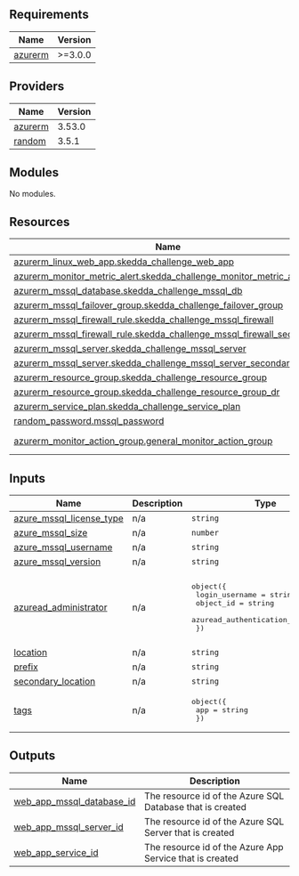 <!-- BEGIN_TF_DOCS -->
## Requirements

| Name | Version |
|------|---------|
| <a name="requirement_azurerm"></a> [azurerm](#requirement\_azurerm) | >=3.0.0 |

## Providers

| Name | Version |
|------|---------|
| <a name="provider_azurerm"></a> [azurerm](#provider\_azurerm) | 3.53.0 |
| <a name="provider_random"></a> [random](#provider\_random) | 3.5.1 |

## Modules

No modules.

## Resources

| Name | Type |
|------|------|
| [azurerm_linux_web_app.skedda_challenge_web_app](https://registry.terraform.io/providers/hashicorp/azurerm/latest/docs/resources/linux_web_app) | resource |
| [azurerm_monitor_metric_alert.skedda_challenge_monitor_metric_alert](https://registry.terraform.io/providers/hashicorp/azurerm/latest/docs/resources/monitor_metric_alert) | resource |
| [azurerm_mssql_database.skedda_challenge_mssql_db](https://registry.terraform.io/providers/hashicorp/azurerm/latest/docs/resources/mssql_database) | resource |
| [azurerm_mssql_failover_group.skedda_challenge_failover_group](https://registry.terraform.io/providers/hashicorp/azurerm/latest/docs/resources/mssql_failover_group) | resource |
| [azurerm_mssql_firewall_rule.skedda_challenge_mssql_firewall](https://registry.terraform.io/providers/hashicorp/azurerm/latest/docs/resources/mssql_firewall_rule) | resource |
| [azurerm_mssql_firewall_rule.skedda_challenge_mssql_firewall_secondary](https://registry.terraform.io/providers/hashicorp/azurerm/latest/docs/resources/mssql_firewall_rule) | resource |
| [azurerm_mssql_server.skedda_challenge_mssql_server](https://registry.terraform.io/providers/hashicorp/azurerm/latest/docs/resources/mssql_server) | resource |
| [azurerm_mssql_server.skedda_challenge_mssql_server_secondary](https://registry.terraform.io/providers/hashicorp/azurerm/latest/docs/resources/mssql_server) | resource |
| [azurerm_resource_group.skedda_challenge_resource_group](https://registry.terraform.io/providers/hashicorp/azurerm/latest/docs/resources/resource_group) | resource |
| [azurerm_resource_group.skedda_challenge_resource_group_dr](https://registry.terraform.io/providers/hashicorp/azurerm/latest/docs/resources/resource_group) | resource |
| [azurerm_service_plan.skedda_challenge_service_plan](https://registry.terraform.io/providers/hashicorp/azurerm/latest/docs/resources/service_plan) | resource |
| [random_password.mssql_password](https://registry.terraform.io/providers/hashicorp/random/latest/docs/resources/password) | resource |
| [azurerm_monitor_action_group.general_monitor_action_group](https://registry.terraform.io/providers/hashicorp/azurerm/latest/docs/data-sources/monitor_action_group) | data source |

## Inputs

| Name | Description | Type | Default | Required |
|------|-------------|------|---------|:--------:|
| <a name="input_azure_mssql_license_type"></a> [azure\_mssql\_license\_type](#input\_azure\_mssql\_license\_type) | n/a | `string` | `"LicenseIncluded"` | no |
| <a name="input_azure_mssql_size"></a> [azure\_mssql\_size](#input\_azure\_mssql\_size) | n/a | `number` | `2` | no |
| <a name="input_azure_mssql_username"></a> [azure\_mssql\_username](#input\_azure\_mssql\_username) | n/a | `string` | `"maria"` | no |
| <a name="input_azure_mssql_version"></a> [azure\_mssql\_version](#input\_azure\_mssql\_version) | n/a | `string` | `"12.0"` | no |
| <a name="input_azuread_administrator"></a> [azuread\_administrator](#input\_azuread\_administrator) | n/a | <pre>object({<br>    login_username              = string<br>    object_id                   = string<br>    azuread_authentication_only = bool<br>  })</pre> | <pre>{<br>  "azuread_authentication_only": false,<br>  "login_username": "mkourousia",<br>  "object_id": "c12cdb8f-6801-4639-96b8-4c6fb3afe3f9"<br>}</pre> | no |
| <a name="input_location"></a> [location](#input\_location) | n/a | `string` | `"westeurope"` | no |
| <a name="input_prefix"></a> [prefix](#input\_prefix) | n/a | `string` | `"skedda-challenge"` | no |
| <a name="input_secondary_location"></a> [secondary\_location](#input\_secondary\_location) | n/a | `string` | `"northeurope"` | no |
| <a name="input_tags"></a> [tags](#input\_tags) | n/a | <pre>object({<br>    app = string<br>  })</pre> | <pre>{<br>  "app": "skedda-challenge"<br>}</pre> | no |

## Outputs

| Name | Description |
|------|-------------|
| <a name="output_web_app_mssql_database_id"></a> [web\_app\_mssql\_database\_id](#output\_web\_app\_mssql\_database\_id) | The resource id of the Azure SQL Database that is created |
| <a name="output_web_app_mssql_server_id"></a> [web\_app\_mssql\_server\_id](#output\_web\_app\_mssql\_server\_id) | The resource id of the Azure SQL Server that is created |
| <a name="output_web_app_service_id"></a> [web\_app\_service\_id](#output\_web\_app\_service\_id) | The resource id of the Azure App Service that is created |
<!-- END_TF_DOCS -->